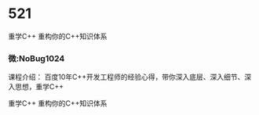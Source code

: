 # 521
重学C++ 重构你的C++知识体系
### 微:NoBug1024 


课程介绍：
百度10年C++开发工程师的经验心得，带你深入底层、深入细节、深入思想，重学C++

重学C++ 重构你的C++知识体系
